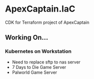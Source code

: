 # ApexCaptain.IaC

CDK for Terraform project of ApexCaptain

## Working On...

### Kubernetes on Workstation

- Need to replace sftp to nas server
- 7 Days to Die Game Server
- Palworld Game Server
